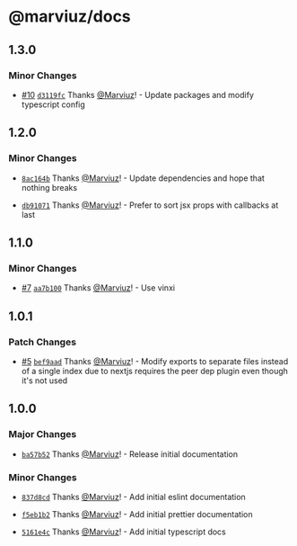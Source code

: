 # @marviuz/docs

## 1.3.0

### Minor Changes

- [#10](https://github.com/Marviuz/style-guide/pull/10) [`d3119fc`](https://github.com/Marviuz/style-guide/commit/d3119fca428e10505fc63d994b910b1bb9d45d94) Thanks [@Marviuz](https://github.com/Marviuz)! - Update packages and modify typescript config

## 1.2.0

### Minor Changes

- [`8ac164b`](https://github.com/Marviuz/style-guide/commit/8ac164bdffd7e0315dac8c17c006f54720f09761) Thanks [@Marviuz](https://github.com/Marviuz)! - Update dependencies and hope that nothing breaks

- [`db91071`](https://github.com/Marviuz/style-guide/commit/db910711135310093ae5502391820c94a92bda99) Thanks [@Marviuz](https://github.com/Marviuz)! - Prefer to sort jsx props with callbacks at last

## 1.1.0

### Minor Changes

- [#7](https://github.com/Marviuz/style-guide/pull/7) [`aa7b100`](https://github.com/Marviuz/style-guide/commit/aa7b10045d2a6b5532a41758c465a592767a6c30) Thanks [@Marviuz](https://github.com/Marviuz)! - Use vinxi

## 1.0.1

### Patch Changes

- [#5](https://github.com/Marviuz/style-guide/pull/5) [`bef9aad`](https://github.com/Marviuz/style-guide/commit/bef9aad985b629169745027803d2eb192be3573a) Thanks [@Marviuz](https://github.com/Marviuz)! - Modify exports to separate files instead of a single index due to nextjs requires the peer dep plugin even though it's not used

## 1.0.0

### Major Changes

- [`ba57b52`](https://github.com/Marviuz/style-guide/commit/ba57b528eaec133e7c1eee0d61a04a55ba3975a6) Thanks [@Marviuz](https://github.com/Marviuz)! - Release initial documentation

### Minor Changes

- [`837d8cd`](https://github.com/Marviuz/style-guide/commit/837d8cd125911c3d6941ad4b7a189ff38bc5e010) Thanks [@Marviuz](https://github.com/Marviuz)! - Add initial eslint documentation

- [`f5eb1b2`](https://github.com/Marviuz/style-guide/commit/f5eb1b2aa9c42bfa1c525abdd93f4e74567cff9e) Thanks [@Marviuz](https://github.com/Marviuz)! - Add initial prettier documentation

- [`5161e4c`](https://github.com/Marviuz/style-guide/commit/5161e4c1d885bac100745cce86ef01a53ef2777a) Thanks [@Marviuz](https://github.com/Marviuz)! - Add initial typescript docs
